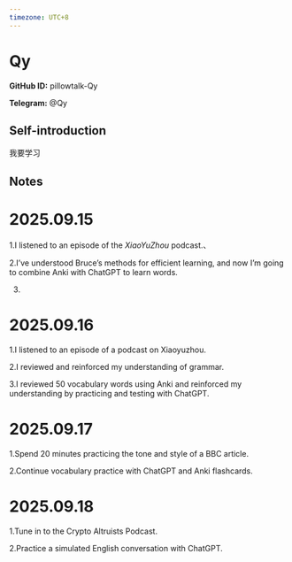 ```yaml
---
timezone: UTC+8
---
```


# Qy

**GitHub ID:** pillowtalk-Qy

**Telegram:** @Qy

## Self-introduction

我要学习

## Notes
<!-- Content_START -->
# 2025.09.15
<!-- DAILY_CHECKIN_2025-09-15_START -->
1.I listened to an episode of the _XiaoYuZhou_ podcast.、

2.I’ve understood Bruce’s methods for efficient learning, and now I’m going to combine Anki with ChatGPT to learn words.

3.
<!-- DAILY_CHECKIN_2025-09-15_END -->


# 2025.09.16
<!-- DAILY_CHECKIN_2025-09-16_START -->
1.I listened to an episode of a podcast on Xiaoyuzhou.

2.I reviewed and reinforced my understanding of grammar.

3.I reviewed 50 vocabulary words using Anki and reinforced my understanding by practicing and testing with ChatGPT.
<!-- DAILY_CHECKIN_2025-09-16_END -->


# 2025.09.17
<!-- DAILY_CHECKIN_2025-09-17_START -->
1.Spend 20 minutes practicing the tone and style of a BBC article.

2.Continue vocabulary practice with ChatGPT and Anki flashcards.
<!-- DAILY_CHECKIN_2025-09-17_END -->


# 2025.09.18
<!-- DAILY_CHECKIN_2025-09-18_START -->
1.Tune in to the Crypto Altruists Podcast.

2.Practice a simulated English conversation with ChatGPT.
<!-- DAILY_CHECKIN_2025-09-18_END -->
<!-- Content_END -->
